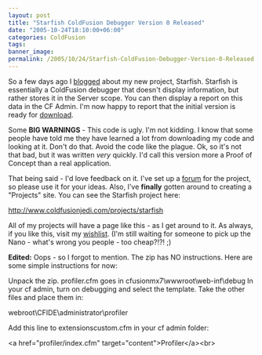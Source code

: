```yaml
---
layout: post
title: "Starfish ColdFusion Debugger Version 0 Released"
date: "2005-10-24T18:10:00+06:00"
categories: ColdFusion 
tags: 
banner_image: 
permalink: /2005/10/24/Starfish-ColdFusion-Debugger-Version-0-Released
---
```


So a few days ago I <a href="http://www.raymondcamden.com/index.cfm/2005/10/19/Goodbye-MAX-and-One-More-Thing">blogged</a> about my new project, Starfish. Starfish is essentially a ColdFusion debugger that doesn't display information, but rather stores it in the Server scope. You can then display a report on this data in the CF Admin. I'm now happy to report that the initial version is ready for <a href="http://ray.camdenfamily.com/downloads/starfish.zip">download</a>.

Some <b>BIG WARNINGS</b> - This code is ugly. I'm not kidding. I know that some people have told me they have learned a lot from downloading my code and looking at it. Don't do that. Avoid the code like the plague. Ok, so it's not that bad, but it was written <i>very</i> quickly. I'd call this version more a Proof of Concept than a real application. 

That being said - I'd love feedback on it. I've set up a <a href="http:/www.coldfusionjedi.com/forums/forums.cfm?conferenceid=249AB039-9046-9195-0C8FFD2086ADAC6E">forum</a> for the project, so please use it for your ideas. Also, I've <b>finally</b> gotten around to creating a "Projects" site. You can see the Starfish project here:

<a href="http://www.coldfusionjedi.com/projects/starfish">http://www.coldfusionjedi.com/projects/starfish</a>

All of my projects will have a page like this - as I get around to it. As always, if you like this, visit my <a href="http://www.amazon.com/o/registry/2TCL1D08EZEYE">wishlist</a>. (I'm still waiting for someone to pick up the Nano - what's wrong you people - too cheap?!?! ;)

<b>Edited:</b> Oops - so I forgot to mention. The zip has NO instructions. Here are some simple instructions for now:

Unpack the zip.
profiler.cfm goes in cfusionmx7\wwwroot\web-inf\debug
In your cf admin, turn on debugging and select the template.
Take the other files and place them in:

webroot\CFIDE\administrator\profiler

Add this line to extensionscustom.cfm in your cf admin folder:

&lt;a href="profiler/index.cfm" target="content"&gt;Profiler&lt;/a&gt;&lt;br&gt;